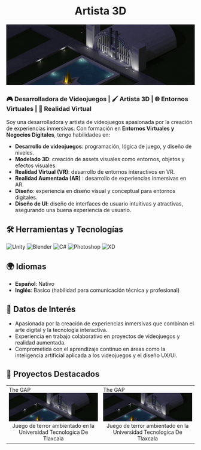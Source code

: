 <h1 align="center">Artista 3D</h1>
<img src="https://github.com/Fatmendoz4/Fatmendoz4/blob/main/salon%20de%20la%20justicia%203.png"/>

### 🎮 Desarrolladora de Videojuegos | 🖌️ Artista 3D | 🌐 Entornos Virtuales | 🥽 Realidad Virtual

Soy una desarrolladora y artista de videojuegos apasionada por la creación de experiencias inmersivas. Con formación en **Entornos Virtuales y Negocios Digitales**, tengo habilidades en:
- **Desarrollo de videojuegos**: programación, lógica de juego, y diseño de niveles.
- **Modelado 3D**: creación de assets visuales como entornos, objetos y efectos visuales.
- **Realidad Virtual (VR)**: desarrollo de entornos interactivos en VR.
- **Realidad Aumentada (AR)** : desarrollo de experiencias inmersivas en AR.
- **Diseño**: experiencia en diseño visual y conceptual para entornos digitales.
- **Diseño de UI**: diseño de interfaces de usuario intuitivas y atractivas, asegurando una buena experiencia de usuario.

## 🛠️ Herramientas y Tecnologías
![Unity](https://img.shields.io/badge/Engine-Unity-blue)
![Blender](https://img.shields.io/badge/3D-Blender-orange)
![C#](https://img.shields.io/badge/Code-C%23-blue)
![Photoshop](https://img.shields.io/badge/Adobe-Photoshop-orange)
![XD](https://img.shields.io/badge/Adobe-XD-blue)



## 🌍 Idiomas
- **Español**: Nativo
- **Inglés**: Basico (habilidad para comunicación técnica y profesional)

## 📌 Datos de Interés
- Apasionada por la creación de experiencias inmersivas que combinan el arte digital y la tecnología interactiva.
- Experiencia en trabajo colaborativo en proyectos de videojuegos y realidad aumentada.
- Comprometida con el aprendizaje continuo en áreas como la inteligencia artificial aplicada a los videojuegos y el diseño UX/UI.

## 🚀 Proyectos Destacados
<table>
  <tr>
    <td width="50%>
      <h3 align="center">The GAP</h3>
  <div align="center">
    <a href="" target="_blank"><img src="https://github.com/Fatmendoz4/Fatmendoz4/blob/main/salon%20de%20la%20justicia%203.png" width="400" alt="videojuego"></a>
    <br>
    Juego de terror ambientado en la Universidad Tecnologica De Tlaxcala
  </div>
</td>
  <td width="50%>
      <h3 align="center">The GAP</h3>
  <div align="center">
    <a href="" target="_blank"><img src="https://github.com/Fatmendoz4/Fatmendoz4/blob/main/salon%20de%20la%20justicia%203.png" width="400" alt="videojuego"></a>
    <br>
    Juego de terror ambientado en la Universidad Tecnologica De Tlaxcala
  </div>
</td>
</table>
